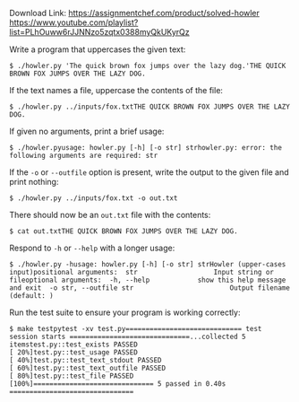 Download Link: https://assignmentchef.com/product/solved-howler
<br>
<a href="https://www.youtube.com/playlist?list=PLhOuww6rJJNNzo5zqtx0388myQkUKyrQz" rel="nofollow">https://www.youtube.com/playlist?list=PLhOuww6rJJNNzo5zqtx0388myQkUKyrQz</a>

Write a program that uppercases the given text:

<pre><code>$ ./howler.py 'The quick brown fox jumps over the lazy dog.'THE QUICK BROWN FOX JUMPS OVER THE LAZY DOG.</code></pre>

If the text names a file, uppercase the contents of the file:

<pre><code>$ ./howler.py ../inputs/fox.txtTHE QUICK BROWN FOX JUMPS OVER THE LAZY DOG.</code></pre>

If given no arguments, print a brief usage:

<pre><code>$ ./howler.pyusage: howler.py [-h] [-o str] strhowler.py: error: the following arguments are required: str</code></pre>

If the <code>-o</code> or <code>--outfile</code> option is present, write the output to the given file and print nothing:

<pre><code>$ ./howler.py ../inputs/fox.txt -o out.txt</code></pre>

There should now be an <code>out.txt</code> file with the contents:

<pre><code>$ cat out.txtTHE QUICK BROWN FOX JUMPS OVER THE LAZY DOG.</code></pre>

Respond to <code>-h</code> or <code>--help</code> with a longer usage:

<pre><code>$ ./howler.py -husage: howler.py [-h] [-o str] strHowler (upper-cases input)positional arguments:  str                   Input string or fileoptional arguments:  -h, --help            show this help message and exit  -o str, --outfile str                        Output filename (default: )</code></pre>

Run the test suite to ensure your program is working correctly:

<pre><code>$ make testpytest -xv test.py============================= test session starts ==============================...collected 5 itemstest.py::test_exists PASSED                                              [ 20%]test.py::test_usage PASSED                                               [ 40%]test.py::test_text_stdout PASSED                                         [ 60%]test.py::test_text_outfile PASSED                                        [ 80%]test.py::test_file PASSED                                                [100%]============================== 5 passed in 0.40s ===============================</code></pre>